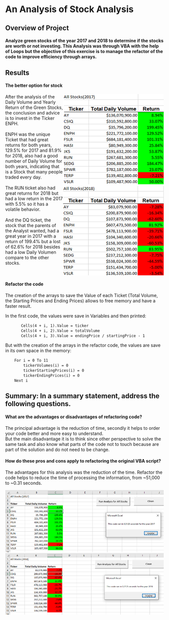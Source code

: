 # An Analysis of Stock Analysis

## Overview of Project
#### Analyze green stocks of the year 2017 and 2018 to determine if the stocks are worth or not investing. This Analysis was through VBA with the help of Loops but the objective of this exercise is to manage the refactor of the code to improve efficiency through arrays.

## Results

#### The better option for stock

<img align="right" src="https://github.com/KarlaPerezR/stock-analysis/blob/main/Resources/2017&2018.png" width="320" height="575">
After the analysis of the Daily Volume and Yearly Return of the Green Stocks, the conclusion and advice is to invest in the Ticker ENPH.
<br/><br/>ENPH was the unique Ticket that had great returns for both years, 129.5% for 2017 and 81.9% for 2018, also had a good number of Daily Volume for both years, indicating that is a Stock that many people traded every day.
<br/><br/>The RUN ticket also had great returns for 2018 but had a low return in the 2017 with 5.5% so it has a volatile behavior. 
<br/><br/>And the DQ ticket, the stock that the parents of the Analyst wanted, had a great year in 2017 with a return of 199.4% but a lost of 62.6% for 2018 besides had a low Daily Volumen compare to the other stocks.
<br clear="right"/>

#### Refactor the code

The creation of the arrays to save the Value of each Ticket (Total Volume, the Starting Prices and Ending Prices) allows to free memory and have a faster result.

In the first code, the values were save in Variables and then printed:

```
       Cells(4 + i, 1).Value = ticker
       Cells(4 + i, 2).Value = totalVolume
       Cells(4 + i, 3).Value = endingPrice / startingPrice - 1
```
But with the creation of the arrays in the refactor code, the values are save in its own space in the memory:

```
    For i = 0 To 11
        tickerVolumes(i) = 0
        tickerStartingPrices(i) = 0
        tickerEndingPrices(i) = 0
    Next i
```

## Summary: In a summary statement, address the following questions.
#### What are the advantages or disadvantages of refactoring code?

The principal advantage is the reduction of time, secondly it helps to order your code better and more easy to understand.
</BR>But the main disadvantage it is to think since other perspective to solve the same task and also know what parts of the code not to touch because are part of the solution and do not need to be change.

#### How do these pros and cons apply to refactoring the original VBA script?

The advantages for this analysis was the reduction of the time.
Refactor the code helps to reduce the time of processing the information, from ~51,000 to ~0.31 seconds.

![](https://github.com/KarlaPerezR/stock-analysis/blob/main/Resources/VBA_Challenge_2017.PNG)
![](https://github.com/KarlaPerezR/stock-analysis/blob/main/Resources/VBA_Challenge_2018.PNG)

